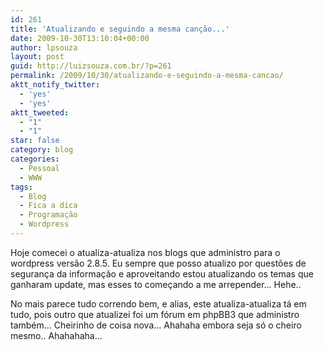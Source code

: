```yaml
---
id: 261
title: 'Atualizando e seguindo a mesma canção...'
date: 2009-10-30T13:10:04+00:00
author: lpsouza
layout: post
guid: http://luizsouza.com.br/?p=261
permalink: /2009/10/30/atualizando-e-seguindo-a-mesma-cancao/
aktt_notify_twitter:
  - 'yes'
  - 'yes'
aktt_tweeted:
  - "1"
  - "1"
star: false
category: blog
categories:
  - Pessoal
  - WWW
tags:
  - Blog
  - Fica a dica
  - Programação
  - Wordpress
---
```

Hoje comecei o atualiza-atualiza nos blogs que administro para o wordpress versão 2.8.5. Eu sempre que posso atualizo por questões de segurança da informação e aproveitando estou atualizando os temas que ganharam update, mas esses to começando a me arrepender... Hehe..

No mais parece tudo correndo bem, e alias, este atualiza-atualiza tá em tudo, pois outro que atualizei foi um fórum em phpBB3 que administro também... Cheirinho de coisa nova... Ahahaha embora seja só o cheiro mesmo.. Ahahahaha...
